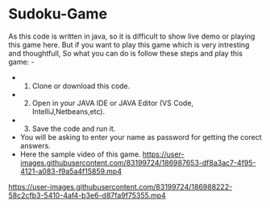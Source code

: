 # Sudoku-Game
As this code is written in java, so it is difficult to show live demo or playing this game here. 
But if you want to play this game which is very intresting and thoughtfull, So what you can do is follow these steps  and play this game: -
- 1. Clone or download this code.
- 2. Open in your   JAVA IDE or JAVA Editor (VS Code, IntelliJ,Netbeans,etc).
- 3. Save the code and run it.
- You will be asking to enter your name as password for getting the corect answers.
- Here the sample video of this game.
https://user-images.githubusercontent.com/83199724/186987653-df8a3ac7-4f95-4121-a083-f9a5a4f15859.mp4

https://user-images.githubusercontent.com/83199724/186988222-58c2cfb3-5410-4af4-b3e6-d87fa9f75355.mp4
